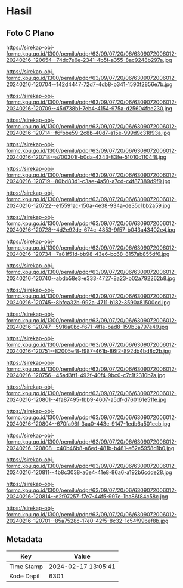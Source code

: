 # Hasil

## Foto C Plano

https://sirekap-obj-formc.kpu.go.id/1300/pemilu/pdpr/63/09/07/20/06/6309072006012-20240216-120654--74dc7e6e-2341-4b5f-a355-8ac9248b297a.jpg

https://sirekap-obj-formc.kpu.go.id/1300/pemilu/pdpr/63/09/07/20/06/6309072006012-20240216-120704--142d4447-72d7-4db8-b341-1590f2856e7b.jpg

https://sirekap-obj-formc.kpu.go.id/1300/pemilu/pdpr/63/09/07/20/06/6309072006012-20240216-120709--45d738b1-7eb4-4154-975a-d25604fbe230.jpg

https://sirekap-obj-formc.kpu.go.id/1300/pemilu/pdpr/63/09/07/20/06/6309072006012-20240216-120714--f6fbbe59-2c8b-40d7-a15e-999d9c31893a.jpg

https://sirekap-obj-formc.kpu.go.id/1300/pemilu/pdpr/63/09/07/20/06/6309072006012-20240216-120718--a700301f-b0da-4343-83fe-51010c1104f8.jpg

https://sirekap-obj-formc.kpu.go.id/1300/pemilu/pdpr/63/09/07/20/06/6309072006012-20240216-120719--80bd83d1-c3ae-4a50-a7cd-c4f87389d9f9.jpg

https://sirekap-obj-formc.kpu.go.id/1300/pemilu/pdpr/63/09/07/20/06/6309072006012-20240216-120722--e15591ac-150a-4e38-934a-de35c1bb2a59.jpg

https://sirekap-obj-formc.kpu.go.id/1300/pemilu/pdpr/63/09/07/20/06/6309072006012-20240216-120728--4d2e92de-674c-4853-9f57-b043a43402e4.jpg

https://sirekap-obj-formc.kpu.go.id/1300/pemilu/pdpr/63/09/07/20/06/6309072006012-20240216-120734--7a81f51d-bb98-43e6-bc68-8157ab855df6.jpg

https://sirekap-obj-formc.kpu.go.id/1300/pemilu/pdpr/63/09/07/20/06/6309072006012-20240216-120740--abdb58e3-e333-4727-8a23-b02a792262b8.jpg

https://sirekap-obj-formc.kpu.go.id/1300/pemilu/pdpr/63/09/07/20/06/6309072006012-20240216-120745--8bfca32b-992a-4711-b182-3590a81500cd.jpg

https://sirekap-obj-formc.kpu.go.id/1300/pemilu/pdpr/63/09/07/20/06/6309072006012-20240216-120747--5916a0bc-f671-4f1e-bad8-159b3a797e49.jpg

https://sirekap-obj-formc.kpu.go.id/1300/pemilu/pdpr/63/09/07/20/06/6309072006012-20240216-120751--82005ef8-f987-461b-86f2-892db4bd8c2b.jpg

https://sirekap-obj-formc.kpu.go.id/1300/pemilu/pdpr/63/09/07/20/06/6309072006012-20240216-120756--45ad3ff1-492f-40f4-9bc0-c7c1f2310b7a.jpg

https://sirekap-obj-formc.kpu.go.id/1300/pemilu/pdpr/63/09/07/20/06/6309072006012-20240216-120801--4fa87495-fbb9-4607-a5df-d760161e51fe.jpg

https://sirekap-obj-formc.kpu.go.id/1300/pemilu/pdpr/63/09/07/20/06/6309072006012-20240216-120804--670fa96f-3aa0-443e-9147-1edb6a501ecb.jpg

https://sirekap-obj-formc.kpu.go.id/1300/pemilu/pdpr/63/09/07/20/06/6309072006012-20240216-120808--c40b46b8-a6ed-481b-b481-e62e5958d1b0.jpg

https://sirekap-obj-formc.kpu.go.id/1300/pemilu/pdpr/63/09/07/20/06/6309072006012-20240216-120811--4b8c3038-a6e4-41e8-86a6-a192b6cdde28.jpg

https://sirekap-obj-formc.kpu.go.id/1300/pemilu/pdpr/63/09/07/20/06/6309072006012-20240216-120814--e2f97257-f7e7-44f5-997e-1ba86f84c58c.jpg

https://sirekap-obj-formc.kpu.go.id/1300/pemilu/pdpr/63/09/07/20/06/6309072006012-20240216-120701--85a7528c-17e0-42f5-8c32-1c54f99bef8b.jpg


## Metadata

| Key        | Value               |
| ---------- | ------------------- |
| Time Stamp | 2024-02-17 13:05:41 |
| Kode Dapil | 6301                |



